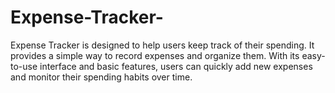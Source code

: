 # Expense-Tracker-
Expense Tracker is designed to help users keep track of their spending. It provides a simple way to record expenses and organize them. With its easy-to-use interface and basic features, users can quickly add new expenses and monitor their spending habits over time.
